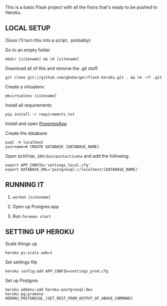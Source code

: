 This is a basic Flask project with all the fixins that's ready to be pushed to Heroku.

LOCAL SETUP
-----------
(Soon I'll turn this into a script.. probably)

Go to an empty folder

    mkdir [sitename] && cd [sitename]
 
Download all of this and remove the .git stuff.

    git clone git://github.com/gkoberger/flask-heroku.git . && rm -rf .git

Create a virtualenv

    mkvirtualenv [sitename]

Install all requirements

    pip install -r requirements.txt

Install and open [PosgressApp](http://postgresapp.com/)

Create the database
  
    psql -h localhost
    yourname=# CREATE DATABASE [DATABASE_NAME]

Open `$VIRTUAL_ENV/bin/postactivate` and add the following:

    export APP_CONFIG='settings_local.cfg'
    export DATABASE_URL='postgresql://localhost/[DATABASE_NAME]'

RUNNING IT
----------

1. `workon [sitename]`

2. Open up Postgres.app

3. Run `foreman start`

SETTING UP HEROKU
-----------------

Scale things up

    heroku ps:scale web=1

Set settings file

    heroku config:add APP_CONFIG=settings_prod.cfg

Set up Postgres

    heroku addons:add heroku-postgresql:dev
    heroku pg:promote HEROKU_POSTGRESQL_[GET_REST_FROM_OUTPUT_OF_ABOVE_COMMAND]
